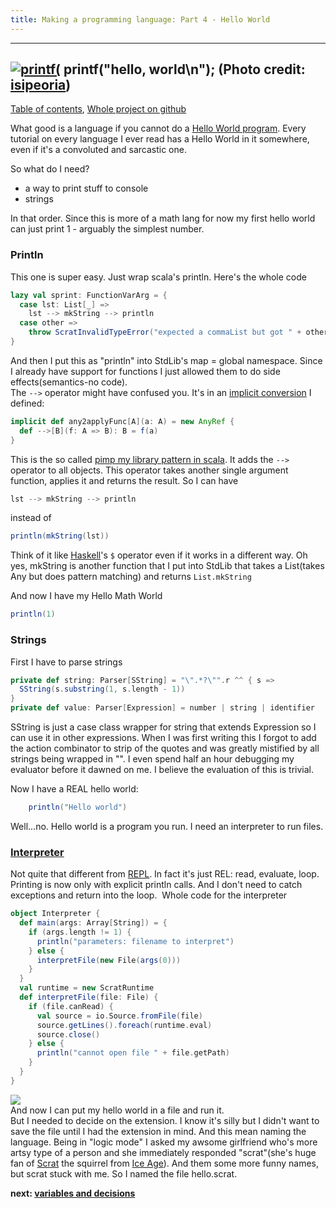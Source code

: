 ```yaml
--- 
title: Making a programming language: Part 4 - Hello World 
---
```


  ------------------
  [![printf(](http://farm8.static.flickr.com/7153/6691167811_440ed057ba_m.jpg)](http://www.flickr.com/photos/90209911@N00/6691167811)
  printf("hello, world\\n"); (Photo credit: [isipeoria](http://www.flickr.com/photos/90209911@N00/6691167811))
  ------------------
[Table of
contents](/posts/2012-08-29-creating-a-language-1.html),
[Whole project on github](https://github.com/edofic/scrat-lang)

What good is a language if you cannot do a [Hello World
program](http://en.wikipedia.org/wiki/Hello_world_program "Hello world program").
Every tutorial on every language I ever read has a Hello World in it
somewhere, even if it's a convoluted and sarcastic one.

So what do I need?
-   a way to print stuff to console 
-   strings

In that order. Since this is more of a math lang for now my first hello
world can just print 1 - arguably the simplest number.

### Println

This one is super easy. Just wrap scala's println. Here's the whole
code
```scala
lazy val sprint: FunctionVarArg = {
  case lst: List[_] => 
    lst --> mkString --> println
  case other => 
    throw ScratInvalidTypeError("expected a commaList but got " + other)
}
```

And then I put this as "println" into StdLib's map = global namespace.
Since I already have support for functions I just allowed them to do
side effects(semantics-no code).\
The `-->` operator might have confused you. It's in an [implicit
conversion](http://en.wikipedia.org/wiki/Type_conversion "Type conversion")
I defined:
```scala
implicit def any2applyFunc[A](a: A) = new AnyRef {
  def -->[B](f: A => B): B = f(a)
}
```
This is the so called [pimp my library pattern in
scala](http://www.artima.com/weblogs/viewpost.jsp?thread=179766). It
adds the `-->` operator to all objects. This operator takes another
single argument function, applies it and returns the result.
So I can have 
```scala
lst --> mkString --> println
```
instead of
```scala
println(mkString(lst))
```

Think of it like
[Haskell](http://haskell.org/ "Haskell (programming language)")'s `$`
operator even if it works in a different way. Oh yes, mkString is
another function that I put into StdLib that takes a List(takes Any but
does pattern matching) and returns `List.mkString`

And now I have my Hello Math World 
```scala
println(1)
```

### Strings

First I have to parse strings
```scala
private def string: Parser[SString] = "\".*?\"".r ^^ { s => 
  SString(s.substring(1, s.length - 1))
}
private def value: Parser[Expression] = number | string | identifier
```

SString is just a case class wrapper for string that extends Expression
so I can use it in other expressions.
When I was first writing this I forgot to add the action combinator to
strip of the quotes and was greatly mistified by all strings being
wrapped in "". I even spend half an hour debugging my evaluator before
it dawned on me.
I believe the evaluation of this is trivial.

Now I have a REAL hello world: 
```scala
    println("Hello world")
```
Well...no. Hello world is a program you run. I need an interpreter to
run files.

### [Interpreter](http://en.wikipedia.org/wiki/Interpreter_%28computing%29 "Interpreter (computing)")

Not quite that different from
[REPL](http://en.wikipedia.org/wiki/Read–eval–print_loop "Read–eval–print loop").
In fact it's just REL: read, evaluate, loop. Printing is now only with
explicit println calls. And I don't need to catch exceptions and return
into the loop.  Whole code for the interpreter
```scala
object Interpreter {
  def main(args: Array[String]) = {
    if (args.length != 1) {
      println("parameters: filename to interpret")
    } else {
      interpretFile(new File(args(0)))
    }  
  }  
  val runtime = new ScratRuntime
  def interpretFile(file: File) {
    if (file.canRead) {
      val source = io.Source.fromFile(file)
      source.getLines().foreach(runtime.eval)
      source.close()
    } else {
      println("cannot open file " + file.getPath)
    }  
  }
}
```
[![](http://cdn.memegenerator.net/instances/400x/26006910.jpg)](http://cdn.memegenerator.net/instances/400x/26006910.jpg)\
And now I can put my hello world in a file and run it. \
But I needed to decide on the extension. I know it's silly but I didn't
want to save the file until I had the extension in mind. And this mean
naming the language. Being in "logic mode" I asked my awsome girlfriend
who's more artsy type of a person and she immediately responded
"scrat"(she's huge fan of
[Scrat](http://en.wikipedia.org/wiki/List_of_Ice_Age_characters "List of Ice Age characters")
the squirrel from [Ice
Age](http://en.wikipedia.org/wiki/Ice_age "Ice age")). And them some
more funny names, but scrat stuck with me. So I named the file
hello.scrat.

**next: [variables and decisions](/posts/2012-09-02-creating-a-language-5.html)**

